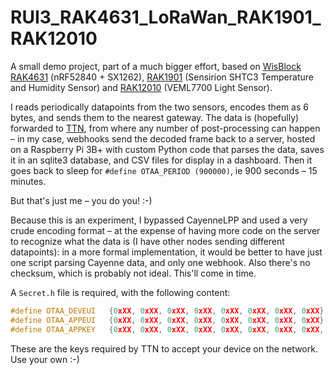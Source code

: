 # RUI3_RAK4631_LoRaWan_RAK1901_RAK12010

A small demo project, part of a much bigger effort, based on [WisBlock RAK4631](https://store.rakwireless.com/products/rak4631-lpwan-node) (nRF52840 + SX1262), [RAK1901](https://store.rakwireless.com/products/rak1901-shtc3-temperature-humidity-sensor) (Sensirion SHTC3 Temperature and Humidity Sensor) and [RAK12010](https://store.rakwireless.com/products/wisblock-ambient-light-sensor-rak12010) (VEML7700 Light Sensor).

I reads periodically datapoints from the two sensors, encodes them as 6 bytes, and sends them to the nearest gateway. The data is (hopefully) forwarded to [TTN](https://www.thethingsnetwork.org/), from where any number of post-processing can happen – in my case, webhooks send the decoded frame back to a server, hosted on a Raspberry Pi 3B+ with custom Python code that parses the data, saves it in an sqlite3 database, and CSV files for display in a dashboard. Then it goes back to sleep for `#define OTAA_PERIOD (900000)`, ie 900 seconds – 15 minutes.

But that's just me – you do you! :-)

Because this is an experiment, I bypassed CayenneLPP and used a very crude encoding format – at the expense of having more code on the server to recognize what the data is (I have other nodes sending different datapoints): in a more formal implementation, it would be better to have just one script parsing Cayenne data, and only one webhook. Also there's no checksum, which is probably not ideal. This'll come in time.

A `Secret.h` file is required, with the following content:

```c
#define OTAA_DEVEUI   {0xXX, 0xXX, 0xXX, 0xXX, 0xXX, 0xXX, 0xXX, 0xXX}
#define OTAA_APPEUI   {0xXX, 0xXX, 0xXX, 0xXX, 0xXX, 0xXX, 0xXX, 0xXX}
#define OTAA_APPKEY   {0xXX, 0xXX, 0xXX, 0xXX, 0xXX, 0xXX, 0xXX, 0xXX, 0xXX, 0xXX, 0xXX, 0xXX, 0xXX, 0xXX, 0xXX, 0xXX}
```

These are the keys required by TTN to accept your device on the network. Use your own :-)